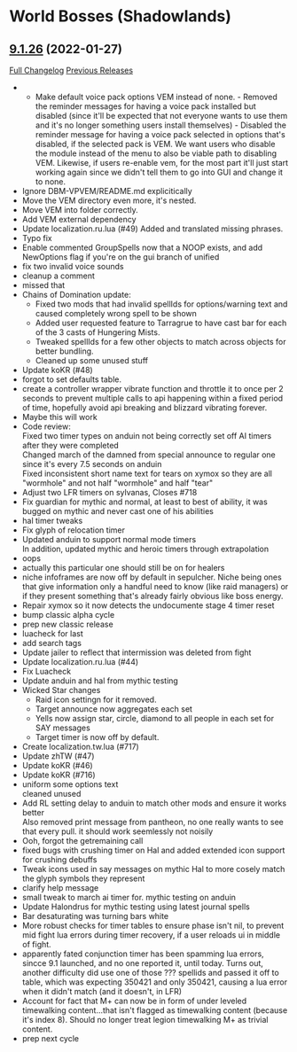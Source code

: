 # <DBM> World Bosses (Shadowlands)

## [9.1.26](https://github.com/DeadlyBossMods/DBM-Retail/tree/9.1.26) (2022-01-27)
[Full Changelog](https://github.com/DeadlyBossMods/DBM-Retail/compare/9.1.25...9.1.26) [Previous Releases](https://github.com/DeadlyBossMods/DBM-Retail/releases)

- - Make default voice pack options VEM instead of none. - Removed the reminder messages for having a voice pack installed but disabled (since it'll be expected that not everyone wants to use them and it's no longer something users install themselves) - Disabled the reminder message for having a voice pack selected in options that's disabled, if the selected pack is VEM. We want users who disable the module instead of the menu to also be viable path to disabling VEM. Likewise, if users re-enable vem, for the most part it'll just start working again since we didn't tell them to go into GUI and change it to none.  
- Ignore DBM-VPVEM/README.md explicitically  
- Move the VEM directory even more, it's nested.  
- Move VEM into folder correctly.  
- Add VEM external dependency  
- Update localization.ru.lua (#49) Added and translated missing phrases.  
- Typo fix  
- Enable commented GroupSpells now that a NOOP exists, and add NewOptions flag if you're on the gui branch of unified  
- fix two invalid voice sounds  
- cleanup a comment  
- missed that  
- Chains of Domination update:  
     - Fixed two mods that had invalid spellIds for options/warning text and caused completely wrong spell to be shown  
     - Added user requested feature to Tarragrue to have cast bar for each of the 3 casts of Hungering Mists.  
     - Tweaked spellIds for a few other objects to match across objects for better bundling.  
     - Cleaned up some unused stuff  
- Update koKR (#48)  
- forgot to set defaults table.  
- create a controller wrapper vibrate function and throttle it to once per 2 seconds to prevent multiple calls to api happening within a fixed period of time, hopefully avoid api breaking and blizzard vibrating forever.  
- Maybe this will work  
- Code review:  
    Fixed two timer types on anduin not being correctly set off AI timers after they were completed  
    Changed march of the damned from special announce to regular one since it's every 7.5 seconds on anduin  
    Fixed inconsistent short name text for tears on xymox so they are all "wormhole" and not half "wormhole" and half "tear"  
- Adjust two LFR timers on sylvanas, Closes #718  
- Fix guardian for mythic and normal, at least to best of ability, it was bugged on mythic and never cast one of his abilities  
- hal timer tweaks  
- Fix glyph of relocation timer  
- Updated anduin to support normal mode timers  
    In addition, updated mythic and heroic timers through extrapolation  
- oops  
- actually this particular one should still be on for healers  
- niche infoframes are now off by default in sepulcher. Niche being ones that give information only a handful need to know (like raid managers) or if they present something that's already fairly obvious like boss energy.  
- Repair xymox so it now detects the undocumente stage 4 timer reset  
- bump classic alpha cycle  
- prep new classic release  
- luacheck for last  
- add search tags  
- Update jailer to reflect that intermission was deleted from fight  
- Update localization.ru.lua (#44)  
- Fix Luacheck  
- Update anduin and hal from mythic testing  
- Wicked Star changes  
     - Raid icon settingn for it removed.  
     - Target announce now aggregates each set  
     - Yells now assign star, circle, diamond to all people in each set for SAY messages  
     - Target timer is now off by default.  
- Create localization.tw.lua (#717)  
- Update zhTW (#47)  
- Update koKR (#46)  
- Update koKR (#716)  
- uniform some options text  
    cleaned unused  
- Add RL setting delay to anduin to match other mods and ensure it works better  
    Also removed print message from pantheon, no one really wants to see that every pull. it should work seemlessly not noisily  
- Ooh, forgot the getremaining call  
- fixed bugs with crushing timer on Hal and added extended icon support for crushing debuffs  
- Tweak icons used in say messages on mythic Hal to more cosely match the glyph symbols they represent  
- clarify help message  
- small tweak to march ai timer for. mythic testing on anduin  
- Update Halondrus for mythic testing using latest journal spells  
- Bar desaturating was turning bars white  
- More robust checks for timer tables to ensure phase isn't nil, to prevent mid fight lua errors during timer recovery, if a user reloads ui in middle of fight.  
- apparently fated conjunction timer has been spamming lua errors, sincce 9.1 launched, and no one reported it, until today. Turns out, another difficulty did use one of those ??? spellids and passed it off to table, which was expecting 350421 and only 350421, causing a lua error when it didn't match (and it doesn't, in LFR)  
- Account for fact that M+ can now be in form of under leveled timewalking content...that isn't flagged as timewalking content (because it's index 8). Should no longer treat legion timewalking M+ as trivial content.  
- prep next cycle  
